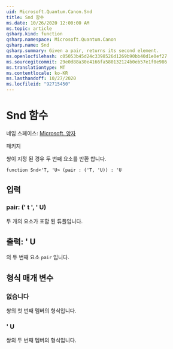 ```yaml
---
uid: Microsoft.Quantum.Canon.Snd
title: Snd 함수
ms.date: 10/26/2020 12:00:00 AM
ms.topic: article
qsharp.kind: function
qsharp.namespace: Microsoft.Quantum.Canon
qsharp.name: Snd
qsharp.summary: Given a pair, returns its second element.
ms.openlocfilehash: c05053b45d24c3398526d1269b90bb40d1e0ef27
ms.sourcegitcommit: 29e0d88a30e4166fa580132124b0eb57e1f0e986
ms.translationtype: MT
ms.contentlocale: ko-KR
ms.lasthandoff: 10/27/2020
ms.locfileid: "92715450"
---
```

# <a name="snd-function"></a>Snd 함수

네임 스페이스: [Microsoft. 양자](xref:Microsoft.Quantum.Canon)

패키지 [](https://nuget.org/packages/)


쌍이 지정 된 경우 두 번째 요소를 반환 합니다.

```qsharp
function Snd<'T, 'U> (pair : ('T, 'U)) : 'U
```


## <a name="input"></a>입력

### <a name="pair--tu"></a>pair: (' t ', ' U)

두 개의 요소가 포함 된 튜플입니다.



## <a name="output--u"></a>출력: ' U

의 두 번째 요소 `pair` 입니다.

## <a name="type-parameters"></a>형식 매개 변수

### <a name="t"></a>없습니다

쌍의 첫 번째 멤버의 형식입니다.
### <a name="u"></a>' U

쌍의 두 번째 멤버의 형식입니다.